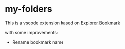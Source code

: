 # my-folders

This is a vscode extension based on [Explorer Bookmark](https://github.com/UrosVuj/Explorer-Bookmark)

with some improvements:

- Rename bookmark name
